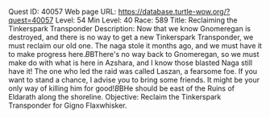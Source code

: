 Quest ID: 40057
Web page URL: https://database.turtle-wow.org/?quest=40057
Level: 54
Min Level: 40
Race: 589
Title: Reclaiming the Tinkerspark Transponder
Description: Now that we know Gnomeregan is destroyed, and there is no way to get a new Tinkerspark Transponder, we must reclaim our old one. The naga stole it months ago, and we must have it to make progress here.$B$BThere's no way back to Gnomeregan, so we must make do with what is here in Azshara, and I know those blasted Naga still have it! The one who led the raid was called Laszan, a fearsome foe. If you want to stand a chance, I advise you to bring some friends. It might be your only way of killing him for good!$B$BHe should be east of the Ruins of Eldarath along the shoreline.
Objective: Reclaim the Tinkerspark Transponder for Gigno Flaxwhisker.
